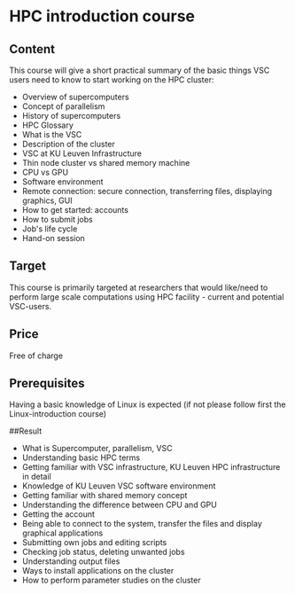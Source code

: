 # HPC introduction course 

## Content
This course will give a short practical summary of the basic things VSC users need to know to start working on the HPC cluster:
- Overview of supercomputers
- Concept of parallelism
- History of supercomputers
- HPC Glossary
- What is the VSC
- Description of the cluster
- VSC at KU Leuven Infrastructure
- Thin node cluster vs shared memory machine
- CPU vs GPU
- Software environment
- Remote connection: secure connection, transferring files, displaying graphics, GUI
- How to get started: accounts
- How to submit jobs
- Job's life cycle
- Hand-on session
	
## Target
This course is primarily targeted at researchers that would like/need to perform large scale computations using HPC facility - current and potential VSC-users.
	
## Price
Free of charge
	
## Prerequisites
Having a basic knowledge of Linux is expected (if not please follow first the Linux-introduction course)
	
##Result
- What is Supercomputer, parallelism, VSC
- Understanding basic HPC terms
- Getting familiar with VSC infrastructure, KU Leuven HPC infrastructure in detail
- Knowledge of KU Leuven VSC software environment
- Getting familiar with shared memory concept
- Understanding the difference between CPU and GPU
- Getting the account
- Being able to connect to the system, transfer the files and display graphical applications
- Submitting own jobs and editing scripts
- Checking job status, deleting unwanted jobs
- Understanding output files
- Ways to install applications on the cluster
- How to perform parameter studies on the cluster

